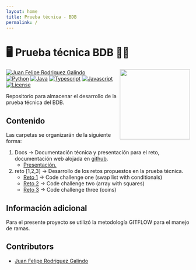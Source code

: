```yaml
---
layout: home
title: Prueba técnica - BDB
permalink: /
---
```


# 🖥️ **Prueba técnica BDB** 👨‍💻

<img src="https://media4.giphy.com/media/v1.Y2lkPTc5MGI3NjExbXljZ2NraGtwejQ4d3ExZW93OThqYWlkZm41cmN2MHkwbHFibXd0ZyZlcD12MV9pbnRlcm5hbF9naWZfYnlfaWQmY3Q9cw/4JXZP79AynQYP6yQRI/giphy.webp" width="192px" height="192px" align="right"/>

[![Juan Felipe Rodriguez Galindo](https://img.shields.io/badge/Juferoga-github-br?style=flat-square)][1] <br>
[![Python](https://img.shields.io/badge/Python-3-orange?style=flat-square)][2]
[![Java](https://img.shields.io/badge/Java-17-red?style=flat-square)][3]
[![Typescript](https://img.shields.io/badge/TypeScript-5-yellow?style=flat-square)][4]
[![Javascript](https://img.shields.io/badge/JavaScript-ES6-violet?style=flat-square)][5]<br>
[![License](https://img.shields.io/badge/License-GPLV3-blue?style=flat-square)][6]

Repositorio para almacenar el desarrollo de la prueba técnica del BDB.

## Contenido

Las carpetas se organizarán de la siguiente forma:

1. Docs  → Documentación técnica y presentación para el reto, documentación web alojada en [github][7].
    * [Presentación.][8]
2. reto [1,2,3] → Desarrollo de los retos propuestos en la prueba técnica.
    * [Reto 1][9] → Code challenge one (swap list with conditionals)
    * [Reto 2][10] → Code challenge two (array with squares)
    * [Reto 3][11] → Code challenge three (coins)

## Información adicional

Para el presente proyecto se utilizó la metodología GITFLOW para el manejo de ramas.

## Contributors

* [Juan Felipe Rodriguez Galindo][1]

 [1]:https://gitlab.com/Juferoga
 [2]:https://www.python.org/
 [3]:https://www.java.com/es/
 [4]:https://www.typescriptlang.org/
 [5]:https://es.javascript.info/
 [6]:https://github.com/Juferoga/ptbdb/blob/main/LICENSE
 [7]:https://github.com/Juferoga/ptbdb/docs
 [8]:https://github.com/Juferoga/ptbdb/docs/presentacion.pdf
 [9]:https://github.com/Juferoga/ptbdb/punto1
 [10]:https://github.com/Juferoga/ptbdb/punto2
 [11]:https://github.com/Juferoga/ptbdb/punto3

